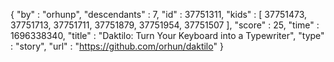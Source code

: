 {
  "by" : "orhunp",
  "descendants" : 7,
  "id" : 37751311,
  "kids" : [ 37751473, 37751713, 37751711, 37751879, 37751954, 37751507 ],
  "score" : 25,
  "time" : 1696338340,
  "title" : "Daktilo: Turn Your Keyboard into a Typewriter",
  "type" : "story",
  "url" : "https://github.com/orhun/daktilo"
}
